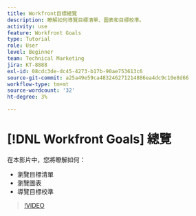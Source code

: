 ```yaml
---
title: Workfront目標總覽
description: 瞭解如何導覽目標清單、圖表和目標校準。
activity: use
feature: Workfront Goals
type: Tutorial
role: User
level: Beginner
team: Technical Marketing
jira: KT-8888
exl-id: 08cdc3de-dc45-4273-b17b-90ae753613c6
source-git-commit: a25a49e59ca483246271214886ea4dc9c10e8d66
workflow-type: tm+mt
source-wordcount: '32'
ht-degree: 3%

---
```


# [!DNL Workfront Goals] 總覽

在本影片中，您將瞭解如何：

* 瀏覽目標清單
* 瀏覽圖表
* 導覽目標校準

>[!VIDEO](https://video.tv.adobe.com/v/335182/?quality=12&learn=on)
